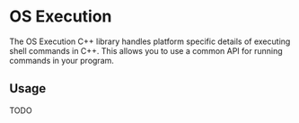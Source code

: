 # OS Execution

The OS Execution C++ library handles platform specific details of executing shell commands in C++. This allows you to use a common API for running commands in your program.

## Usage

TODO

